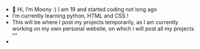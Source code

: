 - 👋 Hi, I’m Moony :) I am 19 and started coding not long ago 
- I’m currently learning python, HTML and CSS !
- This will be where I post my projects temporarily, as I am currently working on my own personal website, on which i will post all my projects ^^
- 

<!---
moonyyyyy/moonyyyyy is a ✨ special ✨ repository because its `README.md` (this file) appears on your GitHub profile.
You can click the Preview link to take a look at your changes.
--->
